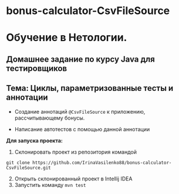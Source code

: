 # bonus-calculator-CsvFileSource

# Обучение в Нетологии.

## Домашнее задание по курсу Java для тестировщиков

## Тема: Циклы, параметризованные тесты и аннотации

- Создание аннотаций ``` @CsvFileSource ``` к приложению, рассчитывающему бонусы.

- Написание автотестов с помощью данной аннотации

**Для запуска проекта:**
1. Склонировать проект из репозитория командой 

```
git clone https://github.com/IrinaVasilenko88/bonus-calculator-CsvFileSource.git
``` 
2. Открыть склонированный проект в Intellij IDEA
3. Запустить команду ```mvn test```
